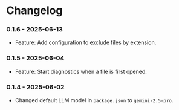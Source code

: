# Changelog

### 0.1.6 - 2025-06-13
- Feature: Add configuration to exclude files by extension.

### 0.1.5 - 2025-06-04
- Feature: Start diagnostics when a file is first opened.

### 0.1.4 - 2025-06-02
- Changed default LLM model in `package.json` to `gemini-2.5-pro`.
